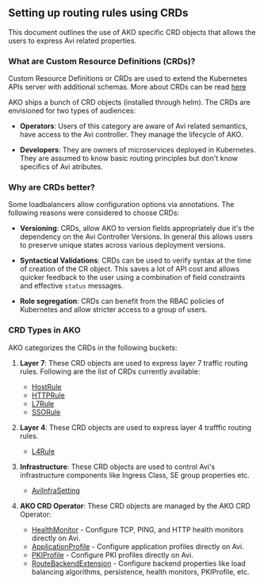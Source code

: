 ## Setting up routing rules using CRDs

This document outlines the use of AKO specific CRD objects that allows the users to express Avi related properties.

### What are Custom Resource Definitions (CRDs)? 

Custom Resource Definitions or CRDs are used to extend the Kubernetes APIs server with additional schemas.
More about CRDs can be read [here](https://kubernetes.io/docs/tasks/extend-kubernetes/custom-resources/custom-resource-definitions/)

AKO ships a bunch of CRD objects (installed through helm). The CRDs are envisioned for two types of audiences:

* __Operators__: Users of this category are aware of Avi related semantics, have access to the Avi controller. They manage the lifecycle
  of AKO.
    
* __Developers__: They are owners of microservices deployed in Kubernetes. They are assumed to know basic routing principles but don't
  know specifics of Avi atributes. 
  

### Why are CRDs better?

Some loadbalancers allow configuration options via annotations. The following reasons were considered to choose CRDs:

* __Versioning__: CRDs, allow AKO to version fields appropriately due it's the dependency on the Avi Controller Versions. In general
this allows users to preserve unique states across various deployment versions.

* __Syntactical Validations__: CRDs can be used to verify syntax at the time of creation of the CR object. This saves a lot of API cost
and allows quicker feedback to the user using a combination of field constraints and effective `status` messages.

* __Role segregation__: CRDs can benefit from the RBAC policies of Kubernetes and allow stricter access to a group of users.

### CRD Types in AKO

AKO categorizes the CRDs in the following buckets:

1. __Layer 7__: These CRD objects are used to express layer 7 traffic routing rules. Following are the list of CRDs currently available:
  
    * [HostRule](hostrule.md)
    * [HTTPRule](httprule.md)
    * [L7Rule](l7rule.md)
    * [SSORule](ssorule.md)

2. __Layer 4__: These CRD objects are used to express layer 4 trafffic routing rules.
    * [L4Rule](l4rule.md)

3. __Infrastructure__: These CRD objects are used to control Avi's infrastructure components like Ingress Class, SE group properties etc. 

    * [AviInfraSetting](avinfrasetting.md)

4. __AKO CRD Operator__: These CRD objects are managed by the AKO CRD Operator:

    * [HealthMonitor](healthmonitor.md) - Configure TCP, PING, and HTTP health monitors directly on Avi.
    * [ApplicationProfile](applicationprofile.md) - Configure application profiles directly on Avi.
    * [PKIProfile](pkiprofile.md) - Configure PKI profiles directly on Avi.
    * [RouteBackendExtension](routebackendextension.md) - Configure backend properties like load balancing algorithms, persistence, health monitors, PKIProfile, etc.
